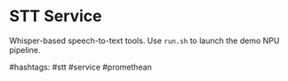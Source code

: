 # STT Service

Whisper-based speech-to-text tools. Use `run.sh` to launch the demo NPU pipeline.

#hashtags: #stt #service #promethean
